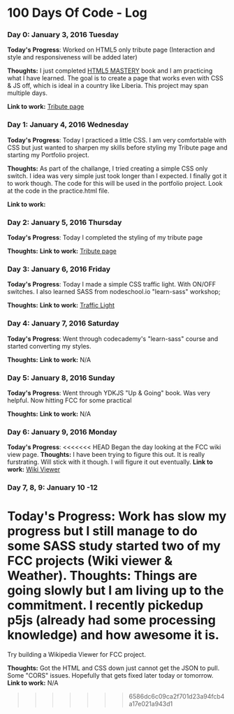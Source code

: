 # 100 Days Of Code - Log

### Day 0: January 3, 2016  Tuesday

**Today's Progress**: 
Worked on HTML5 only tribute page (Interaction and style and responsiveness will be added later) 

**Thoughts:** I just completed [HTML5 MASTERY](http://index-of.es/Programming/HTML5.Mastery.pdf) book and I am practicing what I have learned. The goal is to create a page that works even with CSS & JS off, which is ideal in a country like Liberia. This project may span multiple days.

**Link to work:** [Tribute page](http://kodinglife.github.io/tribute-page)

### Day 1: January 4, 2016  Wednesday

**Today's Progress**: 
Today I practiced a little CSS. I am very comfortable with CSS but just wanted to sharpen my skills before styling my Tribute page and starting my Portfolio project.

**Thoughts:** As part of the challange, I tried creating a simple CSS only switch. I idea was very simple just took longer than I expected. I finally got it to work though. The code for this will be used in the portfolio project. Look at the code in the practice.html file.

**Link to work:** 

### Day 2: January 5, 2016  Thursday

**Today's Progress**: 
Today I completed the styling of my tribute page

**Thoughts:** 
**Link to work:** [Tribute page](http://kodinglife.github.io/tribute-page)

### Day 3: January 6, 2016 Friday

**Today's Progress**: 
Today I made a simple CSS traffic light. With ON/OFF switches. I also learned SASS from nodeschool.io "learn-sass" workshop;

**Thoughts:** 
**Link to work:** [Traffic Light](http://kodinglife.github.io/tribute-page)

### Day 4: January 7, 2016 Saturday

**Today's Progress**: 
Went through codecademy's "learn-sass" course and started converting my styles.

**Thoughts:** 
**Link to work:** N/A

### Day 5: January 8, 2016 Sunday

**Today's Progress**: 
Went through YDKJS "Up & Going" book. Was very helpful. Now hitting FCC for some practical

**Thoughts:** 
**Link to work:** N/A

### Day 6: January 9, 2016 Monday

**Today's Progress**: 
<<<<<<< HEAD
Began the day looking at the FCC wiki view page.
**Thoughts:**
I have been trying to figure this out. It is really furstrating. Will stick with it though. I will figure it out eventually. 
**Link to work:** [Wiki Viewer](http://codepen.io/algorithm/pen/aNQVwO?editors=0011)

### Day 7, 8, 9: January 10 -12

**Today's Progress**: 
Work has slow my progress but I still manage to do some SASS study started two of my FCC projects (Wiki viewer & Weather).
**Thoughts:**
Things are going slowly but I am living up to the commitment. 
I recently pickedup p5js (already had some processing knowledge) and how awesome it is.
=======
Try building a Wikipedia Viewer for FCC project.

**Thoughts:** 
Got the HTML and CSS down just cannot get the JSON to pull. Some "CORS" issues. Hopefully that gets fixed later today or tomorrow.
**Link to work:** N/A
>>>>>>> 6586dc6c09ca2f701d23a94fcb4a17e021a943d1
